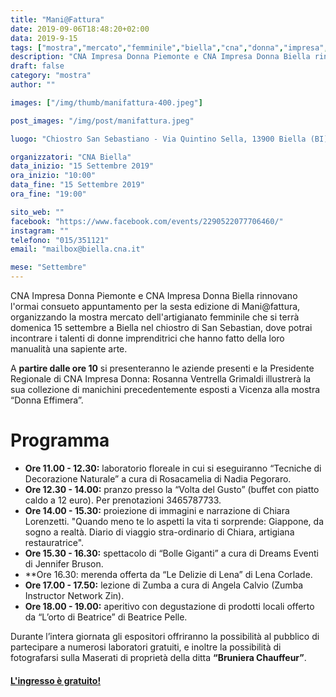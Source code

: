 ```yaml
---
title: "Mani@Fattura"
date: 2019-09-06T18:48:20+02:00
data: 2019-9-15
tags: ["mostra","mercato","femminile","biella","cna","donna","impresa","manifattura","donna effimera"]
description: "CNA Impresa Donna Piemonte e CNA Impresa Donna Biella rinnovano l'ormai consueto appuntamento per la sesta edizione di Mani@fattura, organizzando la mostra mercato dell'artigianato femminile, dove potrai incontrare i talenti di donne imprenditrici che hanno fatto della loro manualità una sapiente arte."
draft: false
category: "mostra"
author: ""

images: ["/img/thumb/manifattura-400.jpeg"]

post_images: "/img/post/manifattura.jpeg"

luogo: "Chiostro San Sebastiano - Via Quintino Sella, 13900 Biella (BI)"

organizzatori: "CNA Biella"
data_inizio: "15 Settembre 2019"
ora_inizio: "10:00"
data_fine: "15 Settembre 2019"
ora_fine: "19:00"

sito_web: ""
facebook: "https://www.facebook.com/events/2290522077706460/"
instagram: ""
telefono: "015/351121"
email: "mailbox@biella.cna.it"

mese: "Settembre"
---
```

CNA Impresa Donna Piemonte e CNA Impresa Donna Biella rinnovano l'ormai consueto appuntamento per la sesta edizione di Mani@fattura, organizzando la mostra mercato dell'artigianato femminile che si terrà domenica 15 settembre a Biella nel chiostro di San Sebastian, dove potrai incontrare i talenti di donne imprenditrici che hanno fatto della loro manualità una sapiente arte. 

A **partire dalle ore 10** si presenteranno le aziende presenti e la Presidente Regionale di CNA Impresa Donna: Rosanna Ventrella Grimaldi illustrerà la sua collezione di manichini precedentemente esposti a Vicenza alla mostra “Donna Effimera”.

# Programma

* **Ore 11.00 - 12.30:** laboratorio floreale in cui si eseguiranno “Tecniche di Decorazione Naturale” a cura di Rosacamelia di Nadia Pegoraro.
* **Ore 12.30 - 14.00:** pranzo presso la “Volta del Gusto” (buffet con piatto caldo a 12 euro). Per prenotazioni 3465787733.
* **Ore 14.00 - 15.30:** proiezione di immagini e narrazione di Chiara Lorenzetti. "Quando meno te lo aspetti la vita ti sorprende: Giappone, da sogno a realtà. Diario di viaggio stra-ordinario di Chiara, artigiana restauratrice".
* **Ore 15.30 - 16.30:** spettacolo di “Bolle Giganti” a cura di Dreams Eventi di Jennifer Bruson.
* **Ore 16.30: merenda offerta da “Le Delizie di Lena” di Lena Corlade.
* **Ore 17.00 - 17.50:** lezione di Zumba a cura di Angela Calvio (Zumba Instructor Network Zin).
* **Ore 18.00 - 19.00:** aperitivo con degustazione di prodotti locali offerto da “L’orto di Beatrice” di Beatrice Pelle.

Durante l’intera giornata gli espositori offriranno la possibilità al pubblico di partecipare a numerosi laboratori gratuiti, e inoltre la possibilità di fotografarsi sulla Maserati di proprietà della ditta **“Bruniera Chauffeur”**.

#### <u>**L'ingresso è gratuito!**</u>